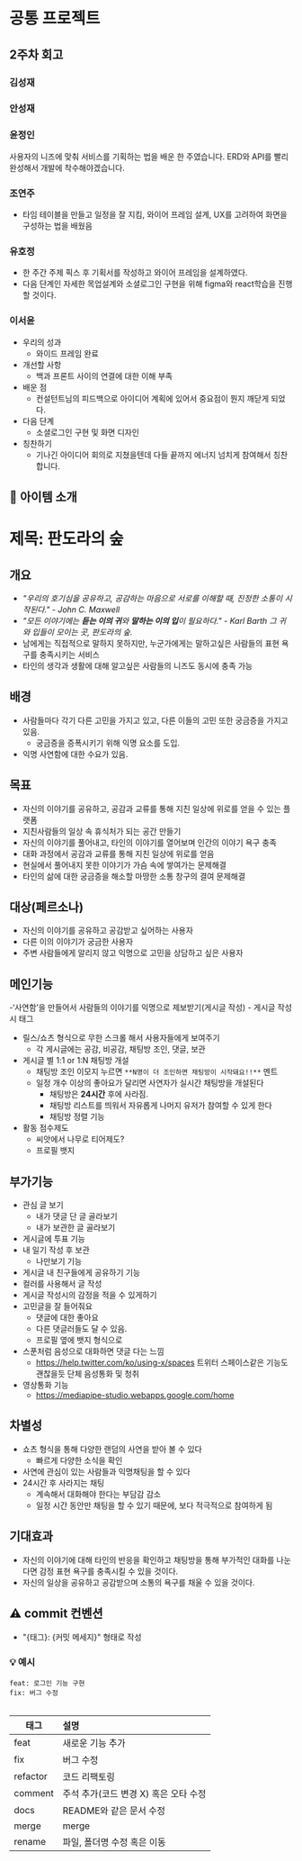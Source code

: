 # 공통 프로젝트

## 2주차 회고
### 김성재

### 안성재

### 윤정인
사용자의 니즈에 맞춰 서비스를 기획하는 법을 배운 한 주였습니다. ERD와 API를 빨리 완성해서 개발에 착수해야겠습니다.

### 조연주
- 타임 테이블을 만들고 일정을 잘 지킴, 와이어 프레임 설계, UX를 고려하여 화면을 구성하는 법을 배웠음

### 유호정
- 한 주간 주제 픽스 후 기획서를 작성하고 와이어 프레임을 설계하였다.
- 다음 단계인 자세한 목업설계와 소셜로그인 구현을 위해 figma와 react학습을 진행할 것이다.

### 이서윤
- 우리의 성과
    - 와이드 프레임 완료
- 개선할 사항
    - 백과 프론트 사이의 연결에 대한 이해 부족
- 배운 점
    - 컨설턴트님의 피드백으로 아이디어 계획에 있어서 중요점이 뭔지 깨닫게 되었다.
- 다음 단계
    - 소셜로그인 구현 및 화면 디자인
- 칭찬하기
    - 기나긴 아이디어 회의로 지쳤을텐데 다들 끝까지 에너지 넘치게 참여해서 칭찬합니다.

## 🎁 아이템 소개

# 제목: 판도라의 숲

## 개요

- *"우리의 호기심을 공유하고, 공감하는 마음으로 서로를 이해할 때, 진정한 소통이 시작된다." - John C. Maxwell*
- *"모든 이야기에는 **듣는 이의 귀**와 **말하는 이의 입**이 필요하다." - Karl Barth
  그 귀와 입들이 모이는 곳, 판도라의 숲.*
- 남에게는 직접적으로 말하지 못하지만, 누군가에게는 말하고싶은 사람들의 표현 욕구를 충족시키는 서비스
- 타인의 생각과 생활에 대해 알고싶은 사람들의 니즈도 동시에 충족 가능

## 배경

- 사람들마다 각기 다른 고민을 가지고 있고, 다른 이들의 고민 또한 궁금증을 가지고 있음.
  - 궁금증을 증폭시키기 위해 익명 요소를 도입.
- 익명 사연함에 대한 수요가 있음.

## 목표
- 자신의 이야기를 공유하고, 공감과 교류를 통해 지친 일상에 위로를 얻을 수 있는 플랫폼
- 지친사람들의 일상 속 휴식처가 되는 공간 만들기
- 자신의 이야기를 풀어내고, 타인의 이야기를 열어보며 인간의 이야기 욕구 충족
- 대화 과정에서 공감과 교류를 통해 지친 일상에 위로를 얻음
- 현실에서 풀어내지 못한 이야기가 가슴 속에 쌓여가는 문제해결
- 타인의 삶에 대한 궁금증을 해소할 마땅한 소통 창구의 결여 문제해결

## 대상(페르소나)
- 자신의 이야기를 공유하고 공감받고 싶어하는 사용자
- 다른 이의 이야기가 궁금한 사용자
- 주변 사람들에게 알리지 않고 익명으로 고민을 상담하고 싶은 사용자

## 메인기능
-‘사연함’을 만들어서 사람들의 이야기를 익명으로 제보받기(게시글 작성)
    - 게시글 작성시 태그
- 릴스/쇼츠 형식으로 무한 스크롤 해서 사용자들에게 보여주기
    - 각 게시글에는 공감, 비공감, 채팅방 조인, 댓글, 보관
- 게시글 별 1:1 or 1:N 채팅방 개설
    - 채팅방 조인 이모지 누르면 `**N명이 더 조인하면 채팅방이 시작돼요!!**` 멘트
    - 일정 개수 이상의 좋아요가 달리면 사연자가 실시간 채팅방을 개설된다
        - 채팅방은 **24시간** 후에 사라짐.
        - 채팅방 리스트를 띄워서 자유롭게 나머지 유저가 참여할 수 있게 한다
        - 채팅방 정렬 기능
- 활동 점수제도
    - 씨앗에서 나무로 티어제도?
    - 프로필 뱃지

## 부가기능
- 관심 글 보기
    - 내가 댓글 단 글 골라보기
    - 내가 보관한 글 골라보기
- 게시글에 투표 기능
- 내 일기 작성 후 보관
    - 나만보기 기능
- 게시글 내 친구들에게 공유하기 기능
- 컬러를 사용해서 글 작성
- 게시글 작성시의 감정을 적을 수 있게하기
- 고민글을 잘 들어줘요
    - 댓글에 대한 좋아요
    - 다른 댓글러들도 달 수 있음.
    - 프로필 옆에 뱃지 형식으로
- 스푼처럼 음성으로 대화하면 댓글 다는 느낌
    - https://help.twitter.com/ko/using-x/spaces 트위터 스페이스같은 기능도 괜찮을듯 단체 음성통화 및 청취
- 영상통화 기능
    - https://mediapipe-studio.webapps.google.com/home

## 차별성
- 쇼츠 형식을 통해 다양한 랜덤의 사연을 받아 볼 수 있다
    - 빠르게 다양한 소식을 확인
- 사연에 관심이 있는 사람들과 익명채팅을 할 수 있다
- 24시간 후 사라지는 채팅
    - 계속해서 대화해야 한다는 부담감 감소
    - 일정 시간 동안만 채팅을 할 수 있기 때문에, 보다 적극적으로 참여하게 됨

## 기대효과
- 자신의 이야기에 대해 타인의 반응을 확인하고 채팅방을 통해 부가적인 대화를 나눈다면 감정 표현 욕구를 충족시킬 수 있을 것이다.
- 자신의 일상을 공유하고 공감받으며 소통의 욕구를 채울 수 있을 것이다.


## ⚠️ commit 컨벤션

- "{태그}: {커밋 메세지}" 형태로 작성

### 💡 예시

`feat: 로그인 기능 구현`<br/>
`fix: 버그 수정`
<br/>
<br/>

| 태그     | 설명                                  |
| -------- | :------------------------------------ |
| feat     | 새로운 기능 추가                      |
| fix      | 버그 수정                             |
| refactor | 코드 리팩토링                         |
| comment  | 주석 추가(코드 변경 X) 혹은 오타 수정 |
| docs     | README와 같은 문서 수정               |
| merge    | merge                                 |
| rename   | 파일, 폴더명 수정 혹은 이동           |
